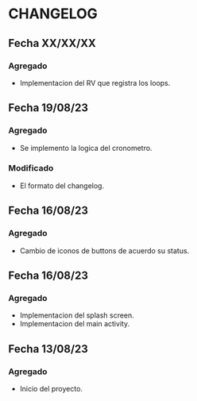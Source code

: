 # CHANGELOG

## Fecha XX/XX/XX

### Agregado
- Implementacion del RV que registra los loops.

## Fecha 19/08/23

### Agregado
- Se implemento la logica del cronometro.

### Modificado
- El formato del changelog.

## Fecha 16/08/23

### Agregado
- Cambio de iconos de buttons de acuerdo su status.

## Fecha 16/08/23

### Agregado
- Implementacion del splash screen.
- Implementacion del main activity.

## Fecha 13/08/23

### Agregado
- Inicio del proyecto.